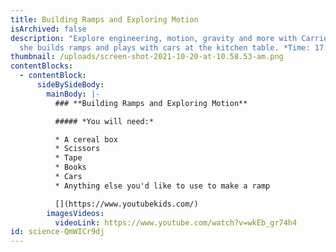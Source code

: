 ```yaml
---
title: Building Ramps and Exploring Motion
isArchived: false
description: "Explore engineering, motion, gravity and more with Carrie-Anne as
  she builds ramps and plays with cars at the kitchen table. *Time: 17:05*"
thumbnail: /uploads/screen-shot-2021-10-20-at-10.58.53-am.png
contentBlocks:
  - contentBlock:
      sideBySideBody:
        mainBody: |-
          ### **Building Ramps and Exploring Motion**

          ##### *You will need:* 

          * A cereal box
          * Scissors
          * Tape
          * Books
          * Cars
          * Anything else you'd like to use to make a ramp

          [](https://www.youtubekids.com/)
        imagesVideos:
          videoLink: https://www.youtube.com/watch?v=wkEb_gr74h4
id: science-QmWICr9dj
---
```

